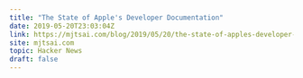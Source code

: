 ```yaml
---
title: "The State of Apple's Developer Documentation"
date: 2019-05-20T23:03:04Z
link: https://mjtsai.com/blog/2019/05/20/the-state-of-apples-developer-documentation/?utm_medium=RSS&utm_source=hune
site: mjtsai.com
topic: Hacker News
draft: false
---
```

